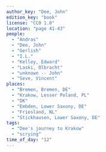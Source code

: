 ```yaml
---
author_key: "Dee, John"
edition_key: "book"
license: "CC0 1.0"
location: "page 41-43"
people:
  - "Andras"
  - "Dee, John"
  - "Gerlish"
  - "I.L."
  - "Kelley, Edward"
  - "Laski, Olbracht"
  - "unknown -- John"
  - "Seve, Vincent"
places:
  - "Bremen, Bremen, DE"
  - "Krakow, Lesser Poland, PL"
  - "DK"
  - "Embden, Lower Saxony, DE"
  - "Friesland, NL"
  - "Stickhausen, Lower Saxony, DE"
tags:
  - "Dee's journey to Krakow"
  - "scrying"
time_of_day: "12"
---
```

